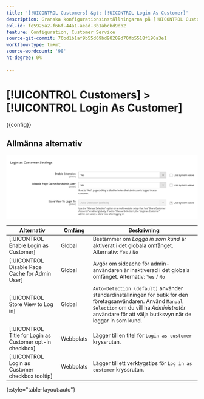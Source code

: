 ```yaml
---
title: '[!UICONTROL Customers] &gt; [!UICONTROL Login As Customer]'
description: Granska konfigurationsinställningarna på [!UICONTROL Customers] &gt; [!UICONTROL Login As Customer] sidan för Commerce Admin.
exl-id: fe5925a2-f66f-44a1-aead-8b1abcbd9db2
feature: Configuration, Customer Service
source-git-commit: 76bd1b1af9b55d69bd98209d70fb5518f190a3e1
workflow-type: tm+mt
source-wordcount: '98'
ht-degree: 0%

---
```


# [!UICONTROL Customers] > [!UICONTROL Login As Customer]

{{config}}

## Allmänna alternativ

![Logga in som kund - allmänna alternativ](./assets/login-as-customer.png)<!-- zoom -->

<!-- [Login As Customer - General Options](https://docs.magento.com/user-guide/customers/login-as-customer.html#enable-the-feature) -->

| Alternativ | [Omfång](../../getting-started/websites-stores-views.md#scope-settings) | Beskrivning |
|-- | -- | -- |
| [!UICONTROL Enable Login as Customer] | Global | Bestämmer om _Logga in som kund_ är aktiverat i det globala omfånget. Alternativ: `Yes` / `No` |
| [!UICONTROL Disable Page Cache for Admin User] | Global | Avgör om sidcache för admin-användaren är inaktiverad i det globala omfånget. Alternativ: `Yes` / `No` |
| [!UICONTROL Store View to Log in] | Global | `Auto-Detection (default)` använder standardinställningen för butik för den företagsanvändaren. Använd `Manual Selection` om du vill ha _Administratör_ användare för att välja butiksvyn när de loggar in som kund. |
| [!UICONTROL Title for Login as Customer opt-in checkbox] | Webbplats | Lägger till en titel för `Login as customer` kryssrutan. |
| [!UICONTROL Login as Customer checkbox tooltip] | Webbplats | Lägger till ett verktygstips för `Log in as customer` kryssrutan. |

{:style=&quot;table-layout:auto&quot;}
